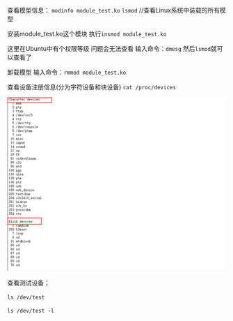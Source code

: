 查看模型信息：
`modinfo module_test.ko`
`lsmod`   //查看Linux系统中装载的所有模型

安装module_test.ko这个模块
执行`insmod module_test.ko`

这里在Ubuntu中有个权限等级 问题会无法查看
输入命令：`dmesg`
然后`lsmod`就可以查看了

卸载模型
输入命令：`rmmod module_test.ko`

查看设备注册信息(分为字符设备和块设备)
`cat /proc/devices`

![image-20220506165211366](https://raw.githubusercontent.com/kurisaW/picbed/main/img2023/202304241436156.png)



查看测试设备；

`ls /dev/test`

`ls /dev/test -l`
